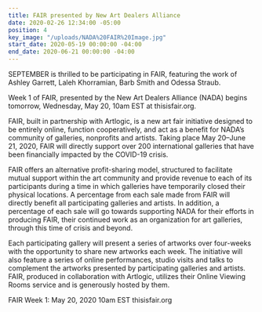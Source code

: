 ```yaml
---
title: FAIR presented by New Art Dealers Alliance
date: 2020-02-26 12:34:00 -05:00
position: 4
key_image: "/uploads/NADA%20FAIR%20Image.jpg"
start_date: 2020-05-19 00:00:00 -04:00
end_date: 2020-06-21 00:00:00 -04:00
---
```


SEPTEMBER is thrilled to be participating in FAIR, featuring the work of Ashley Garrett, Laleh Khorramian, Barb Smith and Odessa Straub.

Week 1 of FAIR, presented by the New Art Dealers Alliance (NADA) begins tomorrow, Wednesday, May 20, 10am EST at thisisfair.org.

FAIR, built in partnership with Artlogic, is a new art fair initiative designed to be entirely online, function cooperatively, and act as a benefit for NADA’s community of galleries, nonprofits and artists. Taking place May 20–June 21, 2020, FAIR will directly support over 200 international galleries that have been financially impacted by the COVID-19 crisis.

FAIR offers an alternative profit-sharing model, structured to facilitate mutual support within the art community and provide revenue to each of its participants during a time in which galleries have temporarily closed their physical locations. A percentage from each sale made from FAIR will directly benefit all participating galleries and artists. In addition, a percentage of each sale will go towards supporting NADA for their efforts in producing FAIR, their continued work as an organization for art galleries, through this time of crisis and beyond.

Each participating gallery will present a series of artworks over four-weeks with the opportunity to share new artworks each week. The initiative will also feature a series of online performances, studio visits and talks to complement the artworks presented by participating galleries and artists. FAIR, produced in collaboration with Artlogic, utilizes their Online Viewing Rooms service and is generously hosted by them.

FAIR
Week 1: May 20, 2020
10am EST
thisisfair.org